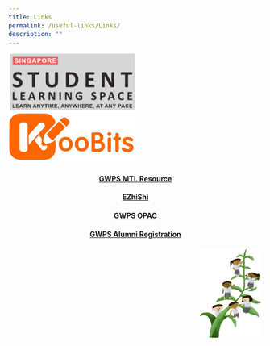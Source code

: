```yaml
---
title: Links
permalink: /useful-links/Links/
description: ""
---
```

[<img src="/images/SLS-Logo.png" 
     style="width:50%">](https://vle.learning.moe.edu.sg/login)
		 <br>
[<img src="/images/KOOBITS.jpg" 
     style="width:50%">](https://problemsums.koobits.com/)
		 
#### <center><a href="https://sites.google.com/moe.edu.sg/gwpsmtl/home">GWPS MTL Resource</a>
	
#### <center><a href="https://www.ezhishi.net">EZhiShi</a>
		 
#### <center> <a href="https://schoolibrary.moe.edu.sg/greenwoodpri">GWPS OPAC</center>
	
#### <center><a href="https://go.gov.sg/greenwoodalumni">GWPS Alumni Registration</a></center>


<img src="/images/Small%20logo/gwps%20children%20(1).png" 
     style="width:25%;float:right">